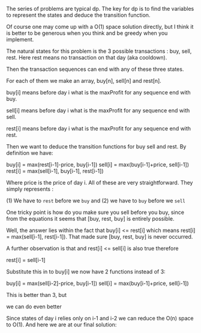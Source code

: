 The series of problems are typical dp. The key for dp is to find the variables to represent the states and deduce the transition function.

Of course one may come up with a O(1) space solution directly, but I think it is better to be generous when you think and be greedy when you implement.

The natural states for this problem is the 3 possible transactions : buy, sell, rest. Here rest means no transaction on that day (aka cooldown).

Then the transaction sequences can end with any of these three states.

For each of them we make an array, buy[n], sell[n] and rest[n].

buy[i] means before day i what is the maxProfit for any sequence end with buy.

sell[i] means before day i what is the maxProfit for any sequence end with sell.

rest[i] means before day i what is the maxProfit for any sequence end with rest.

Then we want to deduce the transition functions for buy sell and rest. By definition we have:

buy[i]  = max(rest[i-1]-price, buy[i-1]) 
sell[i] = max(buy[i-1]+price, sell[i-1])
rest[i] = max(sell[i-1], buy[i-1], rest[i-1])

Where price is the price of day i. All of these are very straightforward. They simply represents :

(1) We have to `rest` before we `buy` and 
(2) we have to `buy` before we `sell`

One tricky point is how do you make sure you sell before you buy, since from the equations it seems that [buy, rest, buy] is entirely possible.

Well, the answer lies within the fact that buy[i] <= rest[i] which means rest[i] = max(sell[i-1], rest[i-1]). That made sure [buy, rest, buy] is never occurred.

A further observation is that and rest[i] <= sell[i] is also true therefore

rest[i] = sell[i-1]

Substitute this in to buy[i] we now have 2 functions instead of 3:

buy[i] = max(sell[i-2]-price, buy[i-1])
sell[i] = max(buy[i-1]+price, sell[i-1])

This is better than 3, but

we can do even better

Since states of day i relies only on i-1 and i-2 we can reduce the O(n) space to O(1). And here we are at our final solution:
